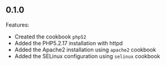 ## 0.1.0

Features:

  - Created the cookbook `php52`
  - Added the PHP5.2.17 installation with httpd
  - Added the Apache2 installation using `apache2` cookbook
  - Added the SELinux configuration using `selinux` cookbook
